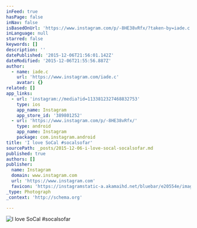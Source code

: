 ```yaml
---
inFeed: true
hasPage: false
inNav: false
isBasedOnUrl: 'https://www.instagram.com/p/-8HE38vRfx/?taken-by=iade.c'
inLanguage: null
starred: false
keywords: []
description: ''
datePublished: '2015-12-06T21:56:01.142Z'
dateModified: '2015-12-06T21:55:56.887Z'
author:
  - name: iade.c
    url: 'https://www.instagram.com/iade.c'
    avatar: {}
related: []
app_links:
  - url: 'instagram://media?id=1133812327468832753'
    type: ios
    app_name: Instagram
    app_store_id: '389801252'
  - url: 'https://www.instagram.com/p/-8HE38vRfx/'
    type: android
    app_name: Instagram
    package: com.instagram.android
title: 'I love SoCal #socalsofar'
sourcePath: _posts/2015-12-06-i-love-socal-socalsofar.md
published: true
authors: []
publisher:
  name: Instagram
  domain: www.instagram.com
  url: 'https://www.instagram.com'
  favicon: 'https://instagramstatic-a.akamaihd.net/bluebar/e20554e/images/ico/favicon.ico'
_type: Photograph
_context: 'http://schema.org'

---
```

![I love SoCal #socalsofar](https://s3-us-west-2.amazonaws.com/the-grid-img/p/0ee2535d4454ad48e6a4af847717faa74a6a4117.jpg)